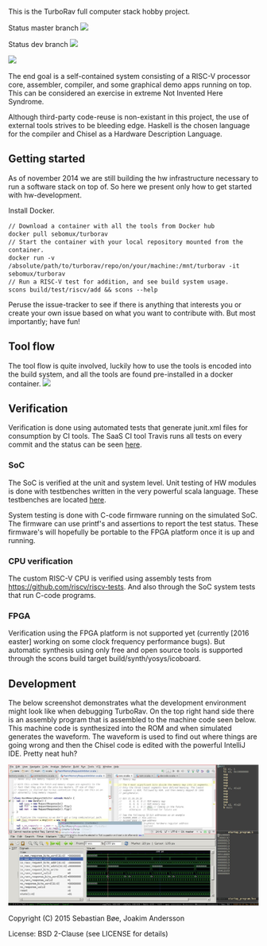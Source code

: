 This is the TurboRav full computer stack hobby project.

Status master branch ![](https://travis-ci.org/SebastianBoe/turborav.svg?branch=master "")

Status dev branch ![](https://travis-ci.org/SebastianBoe/turborav.svg?branch=dev "")

![](https://docs.google.com/drawings/d/1yiRfiubTfP55u9E995-KuAjrXQi68SzCdmgo3fDCfAA/pub?w=1934&h=1368 "")

The end goal is a self-contained system consisting of a RISC-V
processor core, assembler, compiler, and some graphical demo apps
running on top. This can be considered an exercise in extreme Not
Invented Here Syndrome.

Although third-party code-reuse is non-existant in this project, the
use of external tools strives to be bleeding edge. Haskell is the
chosen language for the compiler and Chisel as a Hardware Description
Language.

## Getting started

As of november 2014 we are still building the hw infrastructure
necessary to run a software stack on top of. So here we present only
how to get started with hw-development.

Install Docker.
```
// Download a container with all the tools from Docker hub
docker pull sebomux/turborav
// Start the container with your local repository mounted from the container.
docker run -v /absolute/path/to/turborav/repo/on/your/machine:/mnt/turborav -it sebomux/turborav
// Run a RISC-V test for addition, and see build system usage.
scons build/test/riscv/add && scons --help
```

Peruse the issue-tracker to see if there is anything that interests
you or create your own issue based on what you want to contribute
with. But most importantly; have fun!

## Tool flow
The tool flow is quite involved, luckily how to use the tools is encoded into the build system, and all the tools are found pre-installed in a docker container.
![](https://docs.google.com/drawings/d/1R1S3EaMNbQhiivbtGhVuwwE5PzFvSRuUj1LCNBwp3wo/pub?w=1884&h=1553)

## Verification

Verification is done using automated tests that generate junit.xml
files for consumption by CI tools. The SaaS CI tool Travis runs all
tests on every commit and the status can be seen
[here](https://travis-ci.org/SebastianBoe/turborav).

### SoC

The SoC is verified at the unit and system level. Unit testing of HW
modules is done with testbenches written in the very powerful scala
language. These testbenches are located [here](hw/src/test/scala/tb/).

System testing is done with C-code firmware running on the simulated
SoC. The firmware can use printf's and assertions to report the test
status. These firmware's will hopefully be portable to the FPGA
platform once it is up and running.

### CPU verification

The custom RISC-V CPU is verified using assembly tests from
https://github.com/riscv/riscv-tests. And also through the SoC system
tests that run C-code programs.

### FPGA

Verification using the FPGA platform is not supported yet (currently
[2016 easter] working on some clock frequency performance bugs). But
automatic synthesis using only free and open source tools is supported
through the scons build target build/synth/yosys/icoboard.

## Development

The below screenshot demonstrates what the development environment might look
like when debugging TurboRav. On the top right hand side there is an assembly
program that is assembled to the machine code seen below. This machine code is
synthesized into the ROM and when simulated generates the waveform. The waveform
is used to find out where things are going wrong and then the Chisel code is
edited with the powerful IntelliJ IDE. Pretty neat huh?

![](/hw/doc/development_environment.jpg?raw=true)

Copyright (C) 2015 Sebastian Bøe, Joakim Andersson

License: BSD 2-Clause (see LICENSE for details)

